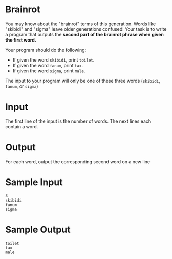 # Brainrot

You may know about the "brainrot" terms of this generation. Words like "skibidi" and "sigma" leave older generations confused! Your task is to write a program that outputs the **second part of the brainrot phrase when given the first word.**

Your program should do the following:
- If given the word `skibidi`, print `toilet`.
- If given the word `fanum`, print `tax`.
- If given the word `sigma`, print `male`.

The input to your program will only be one of these three words (`skibidi`, `fanum`, or `sigma`)

# Input
The first line of the input is the number of words. The next lines each contain a word.

# Output

For each word, output the corresponding second word on a new line


# Sample Input
```
3
skibidi
fanum
sigma
```

# Sample Output
```
toilet
tax
male
```
